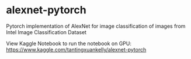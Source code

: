 # alexnet-pytorch
Pytorch implementation of AlexNet for image classification of images from Intel Image Classification Dataset

View Kaggle Notebook to run the notebook on GPU: https://www.kaggle.com/tantingxuankelly/alexnet-pytorch
